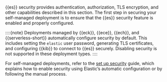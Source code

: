 {{es}} security provides authentication, authorization, TLS encryption, and other capabilities described in this section. The first step in securing your self-managed deployment is to ensure that the {{es}} security feature is enabled and properly configured.

::::{note}
Deployments managed by {{eck}}, {{ece}}, {{ech}}, and {{serverless-short}} automatically configure security by default. This includes setting the `elastic` user password, generating TLS certificates, and configuring {{kib}} to connect to {{es}} securely. Disabling security is not supported in these deployment types.
::::

For self-managed deployments, refer to the [set up security](../self-setup.md) guide, which explains how to enable security using Elastic’s automatic configuration or by following the manual process.